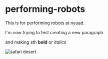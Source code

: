 # performing-robots
This is for performing robots at nyuad.

I'm now trying to test creating a new paragraph

and making sth **bold** or  *italics* 

![safari desert](DSC04547.JPG)

